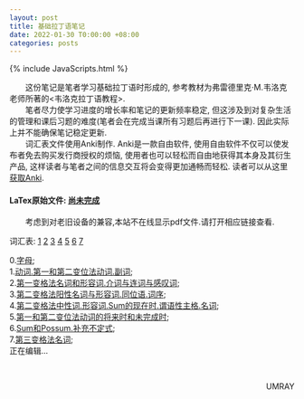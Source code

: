 ```yaml
---
layout: post
title: 基础拉丁语笔记
date: 2022-01-30 T0:00:00 +08:00
categories: posts
---
```


{% include JavaScripts.html %}

&emsp;&emsp;这份笔记是笔者学习基础拉丁语时形成的, 参考教材为弗雷德里克·M.韦洛克老师所著的<韦洛克拉丁语教程>.  
&emsp;&emsp;笔者尽力使学习进度的增长率和笔记的更新频率稳定, 但这涉及到对复杂生活的管理和课后习题的难度(笔者会在完成当课所有习题后再进行下一课). 因此实际上并不能确保笔记稳定更新.  
&emsp;&emsp;词汇表文件使用Anki制作. Anki是一款自由软件, 使用自由软件不仅可以使发布者免去购买发行商授权的烦恼, 使用者也可以轻松而自由地获得其本身及其衍生产品, 这样读者与笔者之间的信息交互将会变得更加通畅而轻松. 读者可以从这里[获取Anki](https://apps.ankiweb.net/index.html "Anki项目主页").  

#### LaTex原始文件: [尚未完成](https://music.163.com/#/playlist?id=7077611946 "听听歌按钮") ####  

&emsp;&emsp;考虑到对老旧设备的兼容,本站不在线显示pdf文件.请打开相应链接查看.  

词汇表: [1](/include/BLatin/anki/Latin1.apkg) [2](/include/BLatin/anki/Latin2.apkg) [3](/include/BLatin/anki/Latin3.apkg) [4](/include/BLatin/anki/Latin4.apkg) [5](/include/BLatin/anki/Latin5.apkg) [6](/include/BLatin/anki/Latin6.apkg) [7](/include/BLatin/anki/Latin7.apkg)  

0.[字母](/include/BLatin/0.字母.pdf);  
1.[动词.第一和第二变位法动词.副词](/include/BLatin/1.动词.第一和第二变位法动词.副词.pdf);  
2.[第一变格法名词和形容词.介词与连词与感叹词](/include/BLatin/2.第一变格法名词和形容词.介词与连词与感叹词.pdf);  
3.[第二变格法阳性名词与形容词.同位语.词序](/include/BLatin/3.第二变格法阳性名词与形容词.同位语.词序.pdf);  
4.[第二变格法中性词.形容词.Sum的现在时.谓语性主格.名词](/include/BLatin/4.第二变格法中性词.形容词.Sum的现在时.谓语性主格.名词.pdf);  
5.[第一和第二变位法动词的将来时和未完成时](/include/BLatin/5.第一和第二变位法动词的将来时和未完成时.pdf);  
6.[Sum和Possum.补充不定式](/include/BLatin/6.Sum和Possum.补充不定式.pdf);  
7.[第三变格法名词](/include/BLatin/7.第三变格法名词.pdf);  
正在编辑...  

&emsp;&emsp;
<p align="right">UMRAY</p>
